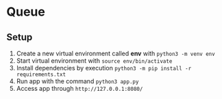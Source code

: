 # Queue

## Setup
1. Create a new virtual environment called **env** with `python3 -m venv env`
2. Start virtual environment with `source env/bin/activate`
3. Install dependencies by execution `python3 -m pip install -r requirements.txt`
4. Run app with the command `python3 app.py`
5. Access app through `http://127.0.0.1:8080/`